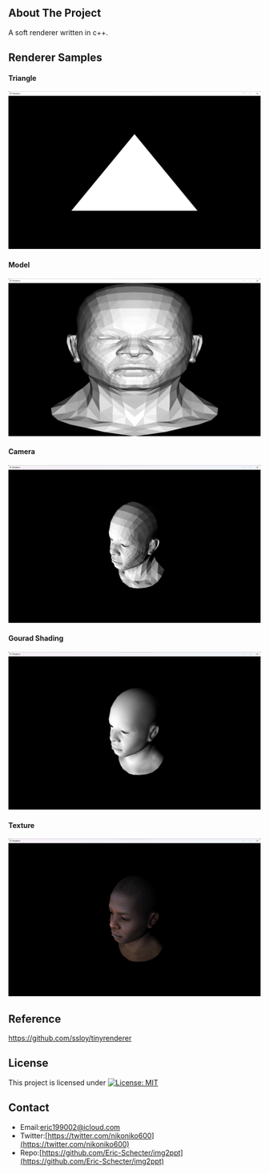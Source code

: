 ## About The Project
A soft renderer written in c++.

## Renderer Samples
#### Triangle
![Triangle](./profiles/triangle.png)  
#### Model
![Model](./profiles/simple-model.png)  
#### Camera
![Camera](./profiles/camera.png)  
#### Gourad Shading
![Gourad Shading](./profiles/gourad-shading.png)  
#### Texture
![Texture](./profiles/texture.png)  

## Reference
https://github.com/ssloy/tinyrenderer

## License
This project is licensed under [![License: MIT](https://img.shields.io/badge/License-MIT-yellow.svg)](https://opensource.org/licenses/MIT)

## Contact
* Email:[eric199002@icloud.com](eric199002@icloud.com)
* Twitter:[https://twitter.com/nikoniko600](https://twitter.com/nikoniko600)
* Repo:[https://github.com/Eric-Schecter/img2ppt](https://github.com/Eric-Schecter/img2ppt)